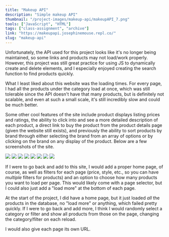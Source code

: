 ```yaml
---
title: "Makeup API"
description: "Simple makeup API"
thumbnail: "/project-images/makeup-api/makeupAPI_7.png"
tools: ["JavaScript", "HTML"]
tags: ["class-assignment", "archive"]
link: "https://makeupapi.josephinemouse.repl.co/"
slug: "makeup-api"
---
```


Unfortunately, the API used for this project looks like it's no longer being maintained, so some links and products may not load/work properly. However, this project was still great practice for using JS to dynamically create and delete elements, and I especially enjoyed creating the search function to find products quickly.

What I least liked about this website was the loading times. For every page, I had all the products under the category load at once, which was still tolerable since the API doesn't have that many products, but is definitely not scalable, and even at such a small scale, it's still incredibly slow and could be much better.

Some other cool features of the site include product displays listing prices and ratings, the ability to click into and see a more detailed description of each product, a direct link to buy the product from the product details page (given the website still exists), and previously the ability to sort products by brand through either selecting the brand from an array of options or by clicking on the brand on any display of the product. Below are a few screenshots of the site.

  
![](/project-images/makeup-api/makeupAPI_1.png)
![](/project-images/makeup-api/makeupAPI_2.png)
![](/project-images/makeup-api/makeupAPI_3.png)
![](/project-images/makeup-api/makeupAPI_4.png)
![](/project-images/makeup-api/makeupAPI_5.png)
![](/project-images/makeup-api/makeupAPI_6.png)
![](/project-images/makeup-api/makeupAPI_7.png)
![](/project-images/makeup-api/makeupAPI_8.png)
  

If I were to go back and add to this site, I would add a proper home page, of course, as well as filters for each page (price, style, etc., so you can have _multiple_ filters for products) and an option to choose how many products you want to load per page. This would likely come with a page selector, but I could also just add a "load more" at the bottom of each page.

At the start of the project, I did have a home page, but it just loaded _all_ the products in the database, no "load more" or anything, which failed pretty quickly. If I were to go back and add more, I think I would randomly select a category or filter and show all products from those on the page, changing the category/filter on each reload.

I would also give each page its own URL.